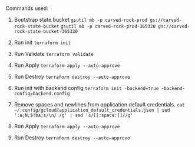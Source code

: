 #
Commands used:

1. Bootstrap state bucket
`gsutil mb -p carved-rock-prod gs://carved-rock-state-bucket`
`gsutil mb -p carved-rock-prod-365320 gs://carved-rock-state-bucket-365320`

1. Run init
`terraform init`

1. Run Validate
`terraform validate`

1. Run Apply
`terraform apply --auto-approve`

1. Run Destroy
`terraform destroy --auto-approve`

1. Run init with backend config
`terraform init -backend=true -backend-config=backend.config`

1. Remove spaces and newlines from application default credentials.
`cat ~/.config/gcloud/application_default_credentials.json | sed ':a;N;$!ba;s/\n/ /g' | sed 's/[[:space:]]//g'`

1. Run Apply
`terraform apply --auto-approve`

1. Run Destroy
`terraform destroy --auto-approve`
